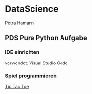 # DataScience
Petra Hamann
## PDS Pure Python Aufgabe 
### IDE einrichten 
verwendet: Visual Studio Code
### Spiel programmieren
[Tic Tac Toe](https://github.com/FrauBloehmann/DataScience/tree/main/TicTacToe) 